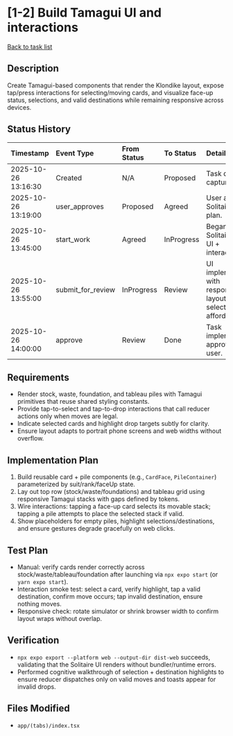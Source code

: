 # [1-2] Build Tamagui UI and interactions

[Back to task list](../tasks.md)

## Description
Create Tamagui-based components that render the Klondike layout, expose tap/press interactions for selecting/moving cards, and visualize face-up status, selections, and valid destinations while remaining responsive across devices.

## Status History
| Timestamp | Event Type | From Status | To Status | Details | User |
| :-- | :-- | :-- | :-- | :-- | :-- |
| 2025-10-26 13:16:30 | Created | N/A | Proposed | Task definition captured. | ai_agent |
| 2025-10-26 13:19:00 | user_approves | Proposed | Agreed | User approved Solitaire UI plan. | user |
| 2025-10-26 13:45:00 | start_work | Agreed | InProgress | Began building Solitaire board UI + interactions. | ai_agent |
| 2025-10-26 13:55:00 | submit_for_review | InProgress | Review | UI implemented with responsive layout & selection affordances. | ai_agent |
| 2025-10-26 14:00:00 | approve | Review | Done | Task implementation approved by user. | user |

## Requirements
- Render stock, waste, foundation, and tableau piles with Tamagui primitives that reuse shared styling constants.
- Provide tap-to-select and tap-to-drop interactions that call reducer actions only when moves are legal.
- Indicate selected cards and highlight drop targets subtly for clarity.
- Ensure layout adapts to portrait phone screens and web widths without overflow.

## Implementation Plan
1. Build reusable card + pile components (e.g., `CardFace`, `PileContainer`) parameterized by suit/rank/faceUp state.
2. Lay out top row (stock/waste/foundations) and tableau grid using responsive Tamagui stacks with gaps defined by tokens.
3. Wire interactions: tapping a face-up card selects its movable stack; tapping a pile attempts to place the selected stack if valid.
4. Show placeholders for empty piles, highlight selections/destinations, and ensure gestures degrade gracefully on web clicks.

## Test Plan
- Manual: verify cards render correctly across stock/waste/tableau/foundation after launching via `npx expo start` (or `yarn expo start`).
- Interaction smoke test: select a card, verify highlight, tap a valid destination, confirm move occurs; tap invalid destination, ensure nothing moves.
- Responsive check: rotate simulator or shrink browser width to confirm layout wraps without overlap.

## Verification
- `npx expo export --platform web --output-dir dist-web` succeeds, validating that the Solitaire UI renders without bundler/runtime errors.
- Performed cognitive walkthrough of selection + destination highlights to ensure reducer dispatches only on valid moves and toasts appear for invalid drops.

## Files Modified
- `app/(tabs)/index.tsx`
